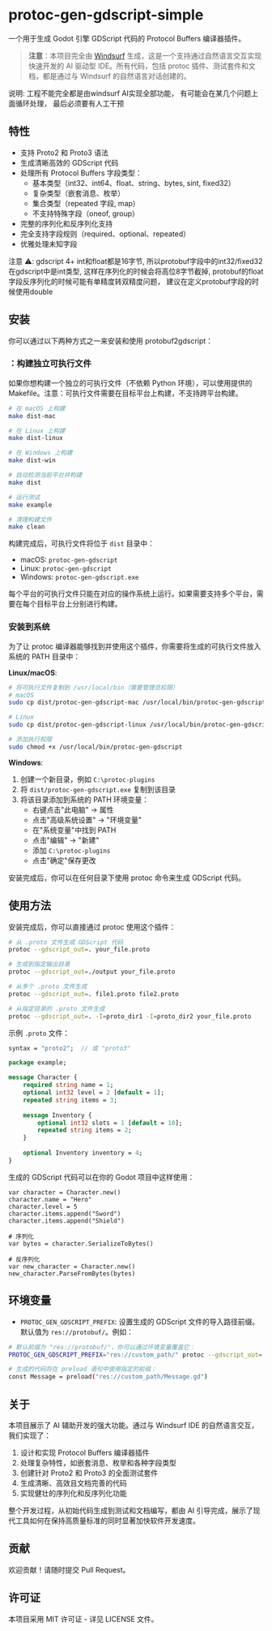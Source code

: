 # protoc-gen-gdscript-simple

一个用于生成 Godot 引擎 GDScript 代码的 Protocol Buffers 编译器插件。

> **注意**：本项目完全由 [Windsurf](https://codeium.com/windsurf) 生成，这是一个支持通过自然语言交互实现快速开发的 AI 驱动型 IDE。所有代码，包括 protoc 插件、测试套件和文档，都是通过与 Windsurf 的自然语言对话创建的。

说明: 工程不能完全都是由windsurf AI实现全部功能， 有可能会在某几个问题上面循环处理， 最后必须要有人工干预 

## 特性

- 支持 Proto2 和 Proto3 语法
- 生成清晰高效的 GDScript 代码
- 处理所有 Protocol Buffers 字段类型：
  - 基本类型（int32、int64、float、string、bytes, sint, fixed32）
  - 复杂类型（嵌套消息、枚举）
  - 集合类型（repeated 字段, map）
  - 不支持特殊字段（oneof, group）
- 完整的序列化和反序列化支持
- 完全支持字段规则（required、optional、repeated）
- 优雅处理未知字段

注意 ⚠️: 
    gdscript 4+  int和float都是16字节, 所以protobuf字段中的int32/fixed32在gdscript中是int类型, 这样在序列化的时候会将高位8字节截掉, 
    protobuf的float字段反序列化的时候可能有单精度转双精度问题， 建议在定义protobuf字段的时候使用double

## 安装

你可以通过以下两种方式之一来安装和使用 protobuf2gdscript：

### ：构建独立可执行文件

如果你想构建一个独立的可执行文件（不依赖 Python 环境），可以使用提供的 Makefile。注意：可执行文件需要在目标平台上构建，不支持跨平台构建。

```bash
# 在 macOS 上构建
make dist-mac

# 在 Linux 上构建
make dist-linux

# 在 Windows 上构建
make dist-win

# 自动检测当前平台并构建
make dist

# 运行测试
make example

# 清理构建文件
make clean
```

构建完成后，可执行文件将位于 `dist` 目录中：
- macOS: `protoc-gen-gdscript`
- Linux: `protoc-gen-gdscript`
- Windows: `protoc-gen-gdscript.exe`

每个平台的可执行文件只能在对应的操作系统上运行。如果需要支持多个平台，需要在每个目标平台上分别进行构建。

### 安装到系统

为了让 protoc 编译器能够找到并使用这个插件，你需要将生成的可执行文件放入系统的 PATH 目录中：

**Linux/macOS**:
```bash
# 将可执行文件复制到 /usr/local/bin（需要管理员权限）
# macOS
sudo cp dist/protoc-gen-gdscript-mac /usr/local/bin/protoc-gen-gdscript

# Linux
sudo cp dist/protoc-gen-gdscript-linux /usr/local/bin/protoc-gen-gdscript

# 添加执行权限
sudo chmod +x /usr/local/bin/protoc-gen-gdscript
```

**Windows**:
1. 创建一个新目录，例如 `C:\protoc-plugins`
2. 将 `dist/protoc-gen-gdscript.exe` 复制到该目录
3. 将该目录添加到系统的 PATH 环境变量：
   - 右键点击"此电脑" -> 属性
   - 点击"高级系统设置" -> "环境变量"
   - 在"系统变量"中找到 PATH
   - 点击"编辑" -> "新建"
   - 添加 `C:\protoc-plugins`
   - 点击"确定"保存更改

安装完成后，你可以在任何目录下使用 protoc 命令来生成 GDScript 代码。

## 使用方法

安装完成后，你可以直接通过 protoc 使用这个插件：

```bash
# 从 .proto 文件生成 GDScript 代码
protoc --gdscript_out=. your_file.proto

# 生成到指定输出目录
protoc --gdscript_out=./output your_file.proto

# 从多个 .proto 文件生成
protoc --gdscript_out=. file1.proto file2.proto

# 从指定目录的 .proto 文件生成
protoc --gdscript_out=. -I=proto_dir1 -I=proto_dir2 your_file.proto
```

示例 `.proto` 文件：

```protobuf
syntax = "proto2";  // 或 "proto3"

package example;

message Character {
    required string name = 1;
    optional int32 level = 2 [default = 1];
    repeated string items = 3;
    
    message Inventory {
        optional int32 slots = 1 [default = 10];
        repeated string items = 2;
    }
    
    optional Inventory inventory = 4;
}
```

生成的 GDScript 代码可以在你的 Godot 项目中这样使用：

```gdscript
var character = Character.new()
character.name = "Hero"
character.level = 5
character.items.append("Sword")
character.items.append("Shield")

# 序列化
var bytes = character.SerializeToBytes()

# 反序列化
var new_character = Character.new()
new_character.ParseFromBytes(bytes)
```

## 环境变量

- `PROTOC_GEN_GDSCRIPT_PREFIX`: 设置生成的 GDScript 文件的导入路径前缀。默认值为 `res://protobuf/`。例如：

```bash
# 默认前缀为 "res://protobuf/"，你可以通过环境变量覆盖它：
PROTOC_GEN_GDSCRIPT_PREFIX="res://custom_path/" protoc --gdscript_out=. your_file.proto

# 生成的代码将在 preload 语句中使用指定的前缀：
const Message = preload("res://custom_path/Message.gd")
```

## 关于

本项目展示了 AI 辅助开发的强大功能。通过与 Windsurf IDE 的自然语言交互，我们实现了：

1. 设计和实现 Protocol Buffers 编译器插件
2. 处理复杂特性，如嵌套消息、枚举和各种字段类型
3. 创建针对 Proto2 和 Proto3 的全面测试套件
4. 生成清晰、高效且文档完善的代码
5. 实现健壮的序列化和反序列化功能

整个开发过程，从初始代码生成到测试和文档编写，都由 AI 引导完成，展示了现代工具如何在保持高质量标准的同时显著加快软件开发速度。

## 贡献

欢迎贡献！请随时提交 Pull Request。

## 许可证

本项目采用 MIT 许可证 - 详见 LICENSE 文件。
